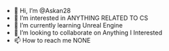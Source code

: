 - 👋 Hi, I’m @Askan28
- 👀 I’m interested in ANYTHING RELATED TO CS
- 🌱 I’m currently learning Unreal Engine
- 💞️ I’m looking to collaborate on Anything I Interested
- 📫 How to reach me NONE

<!---
Askan28/Askan28 is a ✨ special ✨ repository because its `README.md` (this file) appears on your GitHub profile.
You can click the Preview link to take a look at your changes.
--->
